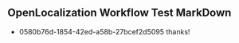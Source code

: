## OpenLocalization Workflow Test MarkDown

* 0580b76d-1854-42ed-a58b-27bcef2d5095 
thanks!



<!--HONumber=Jan16_HO4-->
